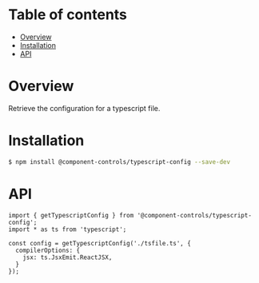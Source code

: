 # Table of contents

- [Overview](#overview)
- [Installation](#installation)
- [API](#api)

# Overview

Retrieve the configuration for a typescript file.

# Installation

```bash
$ npm install @component-controls/typescript-config --save-dev
```

# API

```
import { getTypescriptConfig } from '@component-controls/typescript-config';
import * as ts from 'typescript';

const config = getTypescriptConfig('./tsfile.ts', {
  compilerOptions: {
    jsx: ts.JsxEmit.ReactJSX,
  }
});
```
